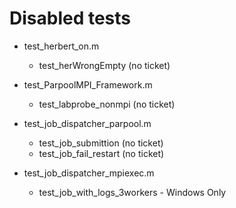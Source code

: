# Disabled tests

- test_herbert_on.m
  - test_herWrongEmpty (no ticket)

- test_ParpoolMPI_Framework.m
  - test_labprobe_nonmpi (no ticket)

- test_job_dispatcher_parpool.m
  - test_job_submittion (no ticket)
  - test_job_fail_restart (no ticket)

- test_job_dispatcher_mpiexec.m
  - test_job_with_logs_3workers - Windows Only
